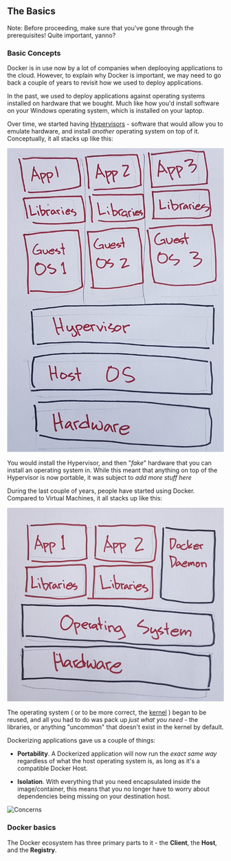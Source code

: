 ## The Basics

Note: Before proceeding, make sure that you've gone through the prerequisites! Quite important, yanno?

### Basic Concepts

Docker is in use now by a lot of companies when deplooying applications to the cloud. However, to explain why Docker is important, we may need to go back a couple of years to revisit how we used to deploy applications.

In the past, we used to deploy applications against operating systems installed on hardware that we bought. Much like how you'd install software on your Windows operating system, which is installed on your laptop.

Over time, we started having [Hypervisors](https://en.wikipedia.org/wiki/Hypervisor) - software that would allow you to emulate hardware, and install *another* operating system on top of it. Conceptually, it all stacks up like this:

![Virtualization](/images/1-vms.jpg)

You would install the Hypervisor, and then "*fake*" hardware that you can install an operating system in. While this meant that anything on top of the Hypervisor is now portable, it was subject to *add more stuff here*

During the last couple of years, people have started using Docker. Compared to Virtual Machines, it all stacks up like this:

![Containerization](/images/2-containers.jpg)

The operating system ( or to be more correct, the [kernel](https://en.wikipedia.org/wiki/Kernel_(operating_system)) ) began to be reused, and all you had to do was pack up *just what you need* - the libraries, or anything "uncommon" that doesn't exist in the kernel by default.

Dockerizing applications gave us a couple of things:

 - **Portability**. A Dockerized application will now run the *exact same way* regardless of what the host operating system is, as long as it's a compatible Docker Host.

 - **Isolation**. With everything that you need encapsulated inside the image/container, this means that you no longer have to worry about dependencies being missing on your destination host.

![Concerns](/images/concerns.jpg)

### Docker basics

The Docker ecosystem has three primary parts to it - the **Client**, the **Host**, and the **Registry**.


